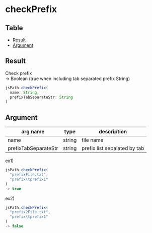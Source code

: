# checkPrefix


Table
-----------------

* [Result](#result)
* [Argument](#argument)


## Result

Check prefix  
-> Boolean (true when including tab separated prefix String)


```js.js
jsPath.checkPrefix(
  name: String,  
  prefixTabSeparateStr: String  
)

```

## Argument

| arg name | type | description |
| -------- | -------- | -------- |
| name | string | file name |
| prefixTabSeparateStr | string | prefix list sepalated by tab |


ex1) 

```js.js
jsPath.checkPrefix(
  "prefixFile.txt",  
  "prefix\tprefix1"  
)
-> true

```

ex2) 

```js.js
jsPath.checkPrefix(
  "prefix2File.txt",  
  "prefix\tprefix1"  
)
-> false

```

